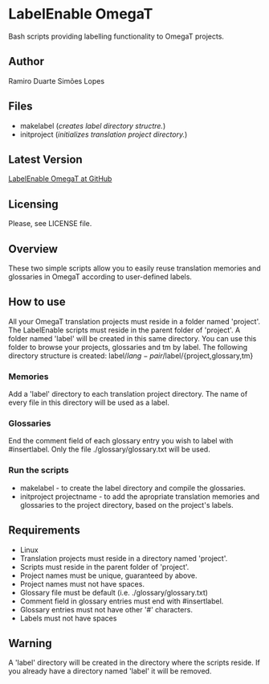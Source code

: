 # LabelEnable OmegaT
Bash scripts providing labelling functionality to OmegaT projects.

## Author
Ramiro Duarte Simões Lopes

## Files
- makelabel (*creates label directory structre.*)
- initproject (*initializes translation project directory.*)

## Latest Version
[LabelEnable OmegaT at GitHub](https://github.com/rdsl/labelenable-omegat)

## Licensing
Please, see LICENSE file.

## Overview

These two simple scripts allow you to easily reuse translation memories and
glossaries in OmegaT according to user-defined labels.

## How to use

All your OmegaT translation projects must reside in a folder named 'project'.
The LabelEnable scripts must reside in the parent folder of 'project'. A folder
named 'label' will be created in this same directory. You can use this folder
to browse your projects, glossaries and tm by label. The following directory
structure is created: label/$lang-pair/$label/{project,glossary,tm}

### Memories
Add a 'label' directory to each translation project directory. The name of
every file in this directory will be used as a label.

### Glossaries
End the comment field of each glossary entry you wish to label
with #insertlabel. Only the file ./glossary/glossary.txt will be used.

### Run the scripts
- makelabel - to create the label directory and compile the glossaries.
- initproject projectname - to add the apropriate translation memories and
glossaries to the project directory, based on the project's labels.

## Requirements
- Linux
- Translation projects must reside in a directory named 'project'.
- Scripts must reside in the parent folder of 'project'.
- Project names must be unique, guaranteed by above.
- Project names must not have spaces.
- Glossary file must be default (i.e. ./glossary/glossary.txt)
- Comment field in glossary entries must end with #insertlabel.
- Glossary entries must not have other '#' characters.
- Labels must not have spaces

## Warning
A 'label' directory will be created in the directory where the scripts reside.
If you already have a directory named 'label' it will be removed.

